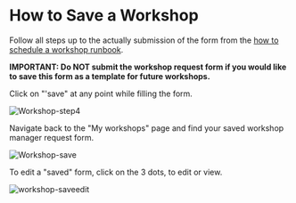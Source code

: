 # How to Save a Workshop

Follow all steps up to the actually submission of the form from the [how to schedule a workshop runbook](https://github.com/IBM/itz-support-public/blob/main/IBM-Technology-Zone/IBM-Technology-Zone-Runbooks/How-to-schedule-a-workshop.md). 

**IMPORTANT: Do NOT submit the workshop request form if you would like to save this form as a template for future workshops.**

Click on "'save" at any point while filling the form.

![Workshop-step4](https://github.com/IBM/itz-support-public/blob/main/IBM-Technology-Zone/IBM-Technology-Zone-Runbooks/Images/Workshop-step4.png)

Navigate back to the "My workshops" page and find your saved workshop manager request form.

![Workshop-save](https://github.com/IBM/itz-support-public/blob/main/IBM-Technology-Zone/IBM-Technology-Zone-Runbooks/Images/Workshop-save.png)

To edit a "saved" form, click on the 3 dots, to edit or view.

![workshop-saveedit](https://github.com/IBM/itz-support-public/blob/main/IBM-Technology-Zone/IBM-Technology-Zone-Runbooks/Images/workshop-saveedit.png)







